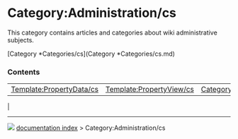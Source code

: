 # Category:Administration/cs
This category contains articles and categories about wiki administrative subjects.

[Category   *Categories/cs](Category   *Categories/cs.md)

### Contents

|     |     |     |
| --- | --- | --- |
| [Template:PropertyData/cs](wiki/Template_PropertyData/cs.md) | [Template:PropertyView/cs](wiki/Template_PropertyView/cs.md) | [Category:UnfinishedDocu/cs](wiki/Category_UnfinishedDocu/cs.md) |
|



---
![](images/Right_arrow.png) [documentation index](../README.md) > Category:Administration/cs
